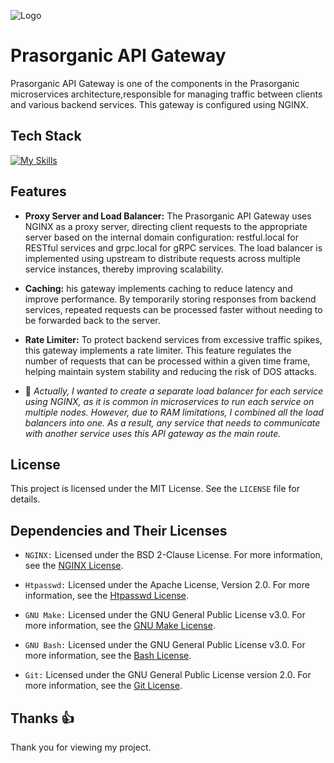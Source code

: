 
![Logo](https://ik.imagekit.io/pj3r6oe9k/prasorganic-high-resolution-logo-transparent.svg?updatedAt=1726835541390)
# Prasorganic API Gateway

Prasorganic API Gateway is one of the components in the Prasorganic microservices architecture,responsible for managing traffic between clients and various backend services. This gateway is configured using NGINX.


## Tech Stack

[![My Skills](https://skillicons.dev/icons?i=nginx,bash,git&theme=light)](https://skillicons.dev)

## Features

- **Proxy Server and Load Balancer:** The Prasorganic API Gateway uses NGINX as a proxy server, directing client requests to the appropriate server based on the internal domain configuration: restful.local for RESTful services and grpc.local for gRPC services. The load balancer is implemented using upstream to distribute requests across multiple service instances, thereby improving scalability.

- **Caching:** his gateway implements caching to reduce latency and improve performance. By temporarily storing responses from backend services, repeated requests can be processed faster without needing to be forwarded back to the server.

- **Rate Limiter:** To protect backend services from excessive traffic spikes, this gateway implements a rate limiter. This feature regulates the number of requests that can be processed within a given time frame, helping maintain system stability and reducing the risk of DOS attacks.

- 📝  _Actually, I wanted to create a separate load balancer for each service using NGINX, as it is common in microservices to run each service on multiple nodes. However, due to RAM limitations, I combined all the load balancers into one. As a result, any service that needs to communicate with another service uses this API gateway as the main route._

## License

This project is licensed under the MIT License. See the `LICENSE` file for details.

## Dependencies and Their Licenses

- `NGINX:` Licensed under the BSD 2-Clause License. For more information, see the [NGINX License](https://nginx.org/LICENSE).

- `Htpasswd:` Licensed under the Apache License, Version 2.0. For more information, see the [Htpasswd License](https://www.apache.org/licenses/LICENSE-2.0).

- `GNU Make:` Licensed under the GNU General Public License v3.0. For more information, see the [GNU Make License](https://www.gnu.org/licenses/gpl.html).

- `GNU Bash:` Licensed under the GNU General Public License v3.0. For more information, see the [Bash License](https://www.gnu.org/licenses/gpl-3.0.html).

- `Git:` Licensed under the GNU General Public License version 2.0. For more information, see the [Git License](https://opensource.org/license/GPL-2.0).

## Thanks 👍
Thank you for viewing my project.